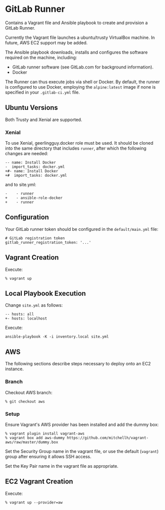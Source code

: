 # GitLab Runner

Contains a Vagrant file and Ansible playbook to create and provision a GitLab Runner.

Currently the Vagrant file launches a ubuntu/trusty VirtualBox machine. In future, AWS EC2 support
may be added.

The Ansible playbook downloads, installs and configures the software required on the machine, including:

* GitLab runner software (see GitLab.com for background information).
* Docker

The Runner can thus execute jobs via shell or Docker. By default, the runner is configured to use Docker, employing
the ```alpine:latest``` image if none is specified in your ```.gitlab-ci.yml``` file.

## Ubuntu Versions

Both Trusty and Xenial are supported.

### Xenial

To use Xenial, geerlingguy.docker role must be used. It should be cloned into the same directory that includes ```runner```,
after which the following changes are needed:

```
-- name: Install Docker
-  import_tasks: docker.yml
+#- name: Install Docker
+#  import_tasks: docker.yml
```
and to site.yml:
```
-    - runner
+    - ansible-role-docker
+    - runner
```

## Configuration

Your GitLab runner token should be configured in the ```default/main.yml``` file:

```
# GitLab registration token
gitlab_runner_registration_token: '...'
```

## Vagrant Creation

Execute:

```
% vagrant up
```

## Local Playbook Execution

Change ```site.yml``` as follows:

```
-- hosts: all
+- hosts: localhost
```

Execute:

```
ansible-playbook -K -i inventory.local site.yml 
```

## AWS

The following sections describe steps necessary to deploy onto an EC2 instance.

### Branch

Checkout AWS branch:
```
% git checkout aws
```

### Setup

Ensure Vagrant's AWS provider has been installed and add the dummy box:
```
% vagrant plugin install vagrant-aws
% vagrant box add aws-dummy https://github.com/mitchellh/vagrant-aws/raw/master/dummy.box
```

Set the Security Group name in the vagrant file, or use the default (```vagrant```) group after
ensuring it allows SSH access.

Set the Key Pair name in the vagrant file as appropriate.

## EC2 Vagrant Creation

Execute:
```
% vagrant up --provider=aw
```
